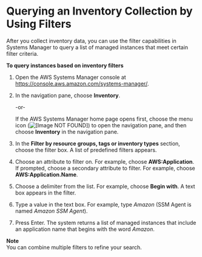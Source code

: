 # Querying an Inventory Collection by Using Filters<a name="sysman-inventory-query-filters"></a>

After you collect inventory data, you can use the filter capabilities in Systems Manager to query a list of managed instances that meet certain filter criteria\. 

**To query instances based on inventory filters**

1. Open the AWS Systems Manager console at [https://console\.aws\.amazon\.com/systems\-manager/](https://console.aws.amazon.com/systems-manager/)\.

1. In the navigation pane, choose **Inventory**\.

   \-or\-

   If the AWS Systems Manager home page opens first, choose the menu icon \(![\[Image NOT FOUND\]](http://docs.aws.amazon.com/systems-manager/latest/userguide/images/menu-icon-small.png)\) to open the navigation pane, and then choose **Inventory** in the navigation pane\.

1. In the **Filter by resource groups, tags or inventory types** section, choose the filter box\. A list of predefined filters appears\.

1. Choose an attribute to filter on\. For example, choose **AWS:Application**\. If prompted, choose a secondary attribute to filter\. For example, choose **AWS:Application\.Name**\. 

1. Choose a delimiter from the list\. For example, choose **Begin with**\. A text box appears in the filter\.

1. Type a value in the text box\. For example, type *Amazon* \(SSM Agent is named *Amazon SSM Agent*\)\. 

1. Press Enter\. The system returns a list of managed instances that include an application name that begins with the word *Amazon*\.

**Note**  
You can combine multiple filters to refine your search\.